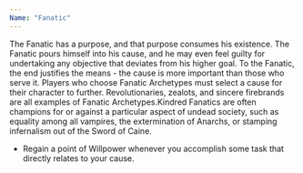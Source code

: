 ```yaml
---
Name: "Fanatic"
---
```


The Fanatic has a purpose, and that purpose consumes his existence. The Fanatic pours himself into his cause, and he may even feel guilty for undertaking any objective that deviates from his higher goal. To the Fanatic, the end justifies the means - the cause is more important than those who serve it. Players who choose Fanatic Archetypes must select a cause for their character to further. Revolutionaries, zealots, and sincere firebrands are all examples of Fanatic Archetypes.Kindred Fanatics are often champions for or against a particular aspect of undead society, such as equality among all vampires, the extermination of Anarchs, or stamping infernalism out of the Sword of Caine.
 - Regain a point of Willpower whenever you accomplish some task that directly relates to your cause.
